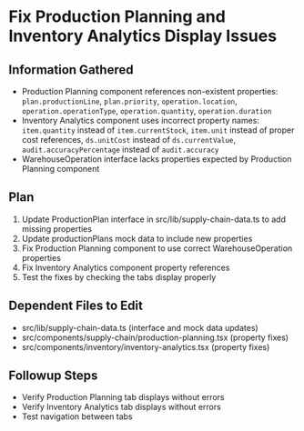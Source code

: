 # Fix Production Planning and Inventory Analytics Display Issues

## Information Gathered
- Production Planning component references non-existent properties: `plan.productionLine`, `plan.priority`, `operation.location`, `operation.operationType`, `operation.quantity`, `operation.duration`
- Inventory Analytics component uses incorrect property names: `item.quantity` instead of `item.currentStock`, `item.unit` instead of proper cost references, `ds.unitCost` instead of `ds.currentValue`, `audit.accuracyPercentage` instead of `audit.accuracy`
- WarehouseOperation interface lacks properties expected by Production Planning component

## Plan
1. Update ProductionPlan interface in src/lib/supply-chain-data.ts to add missing properties
2. Update productionPlans mock data to include new properties
3. Fix Production Planning component to use correct WarehouseOperation properties
4. Fix Inventory Analytics component property references
5. Test the fixes by checking the tabs display properly

## Dependent Files to Edit
- src/lib/supply-chain-data.ts (interface and mock data updates)
- src/components/supply-chain/production-planning.tsx (property fixes)
- src/components/inventory/inventory-analytics.tsx (property fixes)

## Followup Steps
- Verify Production Planning tab displays without errors
- Verify Inventory Analytics tab displays without errors
- Test navigation between tabs
